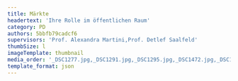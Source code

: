 ```yaml
---
title: Märkte
headertext: 'Ihre Rolle im öffentlichen Raum'
category: PD
authors: 5bbfb79cadcf6
supervisors: 'Prof. Alexandra Martini,Prof. Detlef Saalfeld'
thumbSize: l
imageTemplate: thumbnail
media_order: '_DSC1277.jpg,_DSC1291.jpg,_DSC1295.jpg,_DSC1472.jpg,_DSC1579.jpg,_DSC1635.jpg,_DSC1715.jpg,_DSC1750.jpg,_DSC1820.jpg,_DSC1855.jpg'
template_format: json
---
```


